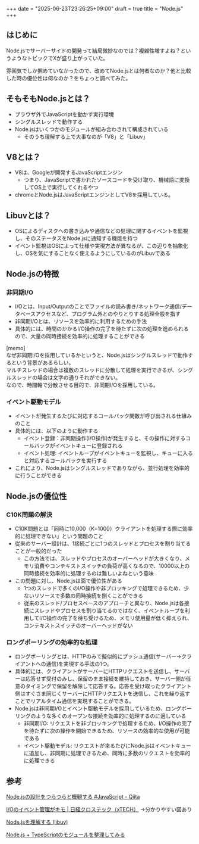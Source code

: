 +++
date = "2025-06-23T23:26:25+09:00"
draft = true
title = "Node.js"
+++


## はじめに

Node.jsでサーバーサイドの開発って結局微妙なのでは？複雑性増すよね？というようなトピックでXが盛り上がっていた。

雰囲気でしか掴めていなかったので、改めてNode.jsとは何者なのか？他と比較した時の優位性は何なのか？をちょっと調べてみた。

## そもそもNode.jsとは？

- ブラウザ外でJavaScriptを動かす実行環境
- シングルスレッドで動作する
- Node.jsはいくつかのモジュールが組み合わされて構成されている
  - そのうち理解する上で大事なのが「V8」と「Libuv」 

## V8とは？

- V8は、Googleが開発するJavaScriptエンジン
  - つまり、JavaScriptで書かれたソースコードを受け取り、機械語に変換してOS上で実行してくれるやつ
- chromeとNode.jsはJavaScriptエンジンとしてV8を採用している。

## Libuvとは？

- OSによるディスクへの書き込みや通信などの処理に関するイベントを監視し、そのステータスをNode.jsに通知する機能を持つ
 - イベント監視はOSによって仕様や実現方法が異なるが、この辺りを抽象化し、OSを気にすることなく使えるようにしているのがLibuvである

## Node.jsの特徴

### 非同期I/O

- I/Oとは、Input/Outputのことでファイルの読み書き/ネットワーク通信/データベースアクセスなど、プログラム外とのやりとりする処理全般を指す
- 非同期I/Oとは、リソースを効率的に利用するための手法
- 具体的には、時間のかかるI/O操作の完了を待たずに次の処理を進められるので、大量の同時接続を効率的に処理することができる

[memo]<br>
なぜ非同期I/Oを採用しているかというと、Node.jsはシングルスレッドで動作するという背景があるらしい。<br>
マルチスレッドの場合は複数のスレッドに分散して処理を実行できるが、シングルスレッドの場合は文字の通りそれができない。<br>
なので、時間軸で分散させる目的で、非同期I/Oを採用している。

### イベント駆動モデル

- イベントが発生するたびに対応するコールバック関数が呼び出される仕組みのこと
- 具体的には、以下のように動作する
  - イベント登録：非同期操作(I/O操作)が発生すると、その操作に対するコールバックがイベントキューに登録される
  - イベント処理: イベントループがイベントキューを監視し、キューに入ると対応するコールバックを実行する
- これにより、Node.jsはシングルスレッドでありながら、並行処理を効率的に行うことができる

## Node.jsの優位性

### C10K問題の解決

- C10K問題とは「同時に10,000（K=1000）クライアントを処理する際に効率的に処理できない」という問題のこと
- 従来のサーバー設計は、1接続ごとに1つのスレッドとプロセスを割り当てることが一般的だった
  - この方法では、スレッドやプロセスのオーバーヘッドが大きくなり、メモリ消費やコンテキストスイッチの負荷が高くなるので、10000以上の同時接続を効率的に処理するのは難しいよねという意味
- この問題に対し、Node.jsは面で優位性がある
  - 1つのスレッドで多くのI/O操作や非ブロッキングで処理できるため、少ないリソースで多数の同時接続を捌くことができる
  - 従来のスレッド/プロセスベースのアプローチと異なり、Node.jsは各接続にスレッドやプロセスを割り当てるのではなく、イベントループを利用してI/O操作の完了を待ち受けるため、メモリ使用量が低く抑えられ、コンテキストスイッチのオーバーヘッドがない

### ロングポーリングの効率的な処理

- ロングポーリングとは、HTTPのみで擬似的にプッシュ通信(サーバー→クライアントへの通信)を実現する手法の1つ。
-   具体的には、クライアントがサーバーにHTTPリクエストを送信し、サーバーは応答せず受付のみし、保留のまま接続を維持しておき、サーバー側が任意のタイミングで保留を解除して応答する。応答を受け取ったクライアント側はすぐさま同じくサーバーにHTTPリクエストを送信し、これを繰り返すことでリアルタイム通信を実現することができる。
- Node.jsは非同期I/Oとイベント駆動モデルを採用しているため、ロングポーリングのような多くのオープンな接続を効率的に処理するのに適している
  - 非同期I/O: リクエストを非ブロッキングで処理するため、I/O操作の完了を待たずに次の操作を開始できるため、リソースの効率的な使用が可能である
  - イベント駆動モデル: リクエストが来るたびにNode.jsはイベントキューに追加し、非同期に処理できるため、同時に多数のリクエストを効率的に処理できる

## 参考

[Node.jsの設計をつらつらと概観する #JavaScript - Qiita](https://qiita.com/Shiruba/items/709044782cffbd2aaeda)

[I/Oのイベント管理がキモ | 日経クロステック（xTECH）](https://xtech.nikkei.com/it/article/COLUMN/20120725/411442/)
→分かりやすい図あり

[Node.jsを理解する (libuv)](https://zenn.dev/mmomm/articles/ff83eb49a7b642)

[Node.js + TypeScriptのモジュールを整理してみる](https://blog.koh.dev/2024-04-23-nodejs-typescript-module/)
